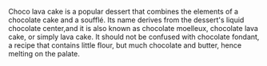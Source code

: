 Choco lava cake is a popular dessert that combines the elements of a chocolate cake and a soufflé. Its name derives from the dessert's liquid chocolate center,and it is also known as chocolate moelleux, chocolate lava cake, or simply lava cake. It should not be confused with chocolate fondant, a recipe that contains little flour, but much chocolate and butter, hence melting on the palate.